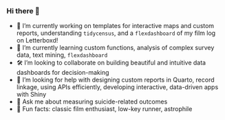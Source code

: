 ### Hi there 👋

- 🔭 I’m currently working on templates for interactive maps and custom reports, understanding `tidycensus`, and a `flexdashboard` of my film log on Letterboxd!
- 🌱 I’m currently learning custom functions, analysis of complex survey data, text mining, `flexdashboard`
- 🛠️ I’m looking to collaborate on building beautiful and intuitive data dashboards for decision-making
- 🤔 I’m looking for help with designing custom reports in Quarto, record linkage, using APIs efficiently, developing interactive, data-driven apps with Shiny
- 💬 Ask me about measuring suicide-related outcomes 
- 🎥 Fun facts: classic film enthusiast, low-key runner, astrophile

<!--
**lnlaflair/lnlaflair** is a ✨ _special_ ✨ repository because its `README.md` (this file) appears on your GitHub profile.

Here are some ideas to get you started:

- 🔭 I’m currently working on developing templates for interactive maps and custom report templates.
- 🌱 I’m currently learning custom functions, analysis of complex survey data, text mining
- 👯 I’m looking to collaborate on building beautiful and intuitive data dashboards
- 🤔 I’m looking for help with designing custom reports in Quarto, record linkage, using APIs efficiently
- 💬 Ask me about measuring suicide-related outcomes 
- 📫 How to reach me: 
- 😄 Pronouns: she/her
- 🎥 Fun fact: classic film enthusiast, low-key runner
-->
